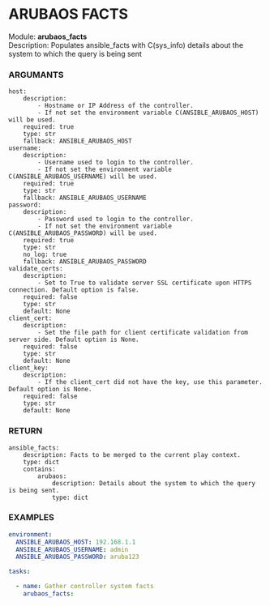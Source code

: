 # ARUBAOS FACTS

Module: **arubaos_facts**\
Description: Populates ansible_facts with C(sys_info) details about the system to which the query is being sent

### ARGUMANTS
    host:
        description:
            - Hostname or IP Address of the controller.
            - If not set the environment variable C(ANSIBLE_ARUBAOS_HOST) will be used.
        required: true
        type: str
        fallback: ANSIBLE_ARUBAOS_HOST
    username:
        description:
            - Username used to login to the controller.
            - If not set the environment variable C(ANSIBLE_ARUBAOS_USERNAME) will be used.
        required: true
        type: str
        fallback: ANSIBLE_ARUBAOS_USERNAME
    password:
        description:
            - Password used to login to the controller.
            - If not set the environment variable C(ANSIBLE_ARUBAOS_PASSWORD) will be used.
        required: true
        type: str
        no_log: true
        fallback: ANSIBLE_ARUBAOS_PASSWORD
    validate_certs:
        description:
            - Set to True to validate server SSL certificate upon HTTPS connection. Default option is false.
        required: false
        type: str
        default: None
    client_cert:
        description:
            - Set the file path for client certificate validation from server side. Default option is None.
        required: false
        type: str
        default: None
    client_key:
        description:
            - If the client_cert did not have the key, use this parameter. Default option is None.
        required: false
        type: str
        default: None

### RETURN

    ansible_facts:
        description: Facts to be merged to the current play context.
        type: dict
        contains:
            arubaos:
                description: Details about the system to which the query is being sent.
                type: dict

### EXAMPLES
```YAML
environment:
  ANSIBLE_ARUBAOS_HOST: 192.168.1.1
  ANSIBLE_ARUBAOS_USERNAME: admin
  ANSIBLE_ARUBAOS_PASSWORD: aruba123

tasks:

  - name: Gather controller system facts
    arubaos_facts:
```

